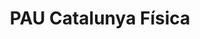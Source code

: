 ---
title: "PAU Catalunya Física"  # Add a page title.
summary: "Exàmens complets de PAU Física Catalunya."  # Add a page description.
type: "widget_page"  # Page type is a Widget Page
url: "recursos-fisica-quimica/pau-pbau/catalunya/fisica"
---